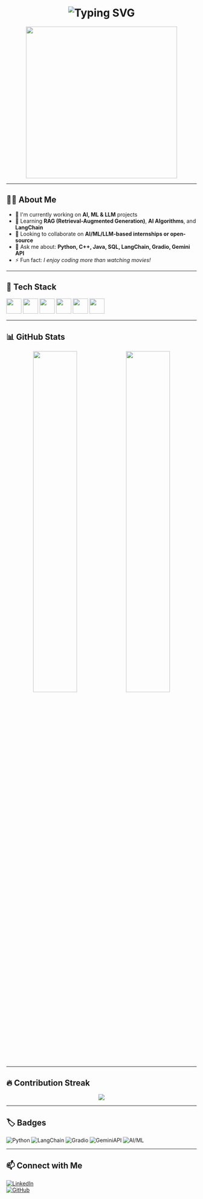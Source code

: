 <h1 align="center">
  <img src="https://readme-typing-svg.demolab.com?font=Fira+Code&size=28&pause=1000&color=00FFAB&center=true&width=1000&lines=Hi+%F0%9F%91%8B%2C+I'm+Kevin+Varghese!;AI%2FML+Engineer+%7C+LLM+Builder;Python+%7C+LangChain+%7C+RAG+%7C+Gradio" alt="Typing SVG" />
</h1>

<p align="center">
  <img src="https://media.giphy.com/media/qgQUggAC3Pfv687qPC/giphy.gif" width="400" />
</p>

---

## 🙋‍♂️ About Me

- 🚀 I'm currently working on **AI, ML & LLM** projects  
- 🌱 Learning **RAG (Retrieval-Augmented Generation)**, **AI Algorithms**, and **LangChain**  
- 🤝 Looking to collaborate on **AI/ML/LLM-based internships or open-source**  
- 💬 Ask me about: **Python, C++, Java, SQL, LangChain, Gradio, Gemini API**  
- ⚡ Fun fact: *I enjoy coding more than watching movies!*  

---

## 🧰 Tech Stack

<p align="left">
  <img src="https://cdn.jsdelivr.net/gh/devicons/devicon/icons/python/python-original.svg" width="40" />
  <img src="https://cdn.jsdelivr.net/gh/devicons/devicon/icons/cplusplus/cplusplus-original.svg" width="40" />
  <img src="https://cdn.jsdelivr.net/gh/devicons/devicon/icons/java/java-original.svg" width="40" />
  <img src="https://cdn.jsdelivr.net/gh/devicons/devicon/icons/mysql/mysql-original.svg" width="40" />
  <img src="https://cdn.jsdelivr.net/gh/devicons/devicon/icons/git/git-original.svg" width="40" />
  <img src="https://cdn.jsdelivr.net/gh/devicons/devicon/icons/github/github-original.svg" width="40" />
</p>

---

## 📊 GitHub Stats

<p align="center">
  <img src="https://github-readme-stats.vercel.app/api?username=KevinVargheseKV&show_icons=true&theme=tokyonight" width="48%" />
  <img src="https://github-readme-stats.vercel.app/api/top-langs/?username=KevinVargheseKV&layout=compact&theme=tokyonight" width="48%" />
</p>

---

## 🔥 Contribution Streak

<p align="center">
  <img src="https://github-readme-streak-stats.herokuapp.com/?user=KevinVargheseKV&theme=tokyonight" />
</p>

---

## 🏷 Badges

![Python](https://img.shields.io/badge/Python-3776AB?style=for-the-badge&logo=python&logoColor=white)
![LangChain](https://img.shields.io/badge/LangChain-000000?style=for-the-badge&logo=langchain&logoColor=white)
![Gradio](https://img.shields.io/badge/Gradio-FF6F61?style=for-the-badge&logo=gradio&logoColor=white)
![GeminiAPI](https://img.shields.io/badge/Gemini_API-blue?style=for-the-badge)
![AI/ML](https://img.shields.io/badge/AI%2FML-Enthusiast-brightgreen?style=for-the-badge)

---

## 📫 Connect with Me

[![LinkedIn](https://img.shields.io/badge/LinkedIn-Connect-blue?style=for-the-badge&logo=linkedin)](https://www.linkedin.com/in/kevin-varghese-063967340/)  
[![GitHub](https://img.shields.io/badge/GitHub-Follow-informational?style=for-the-badge&logo=github)](https://github.com/KevinVargheseKV)
